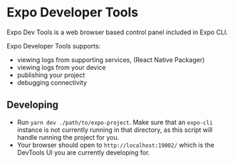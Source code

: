 # Expo Developer Tools

Expo Dev Tools is a web browser based control panel included in Expo CLI.

Expo Developer Tools supports:

- viewing logs from supporting services, (React Native Packager)
- viewing logs from your device
- publishing your project
- debugging connectivity

## Developing

- Run `yarn dev ./path/to/expo-project`. Make sure that an `expo-cli` instance is not currently running in that directory, as this script will handle running the project for you.
- Your browser should open to `http://localhost:19002/` which is the DevTools UI you are currently developing for.

